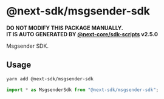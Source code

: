# @next-sdk/msgsender-sdk

**DO NOT MODIFY THIS PACKAGE MANUALLY.**  
**IT IS AUTO GENERATED BY [@next-core/sdk-scripts] v2.5.0**

Msgsender SDK.

## Usage

```bash
yarn add @next-sdk/msgsender-sdk
```

```ts
import * as MsgsenderSdk from "@next-sdk/msgsender-sdk";
```

[@next-core/sdk-scripts]: https://github.com/easyops-cn/next-core/tree/master/packages/sdk-scripts
